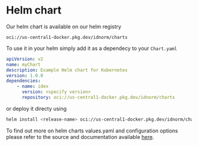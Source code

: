 # Helm chart

Our helm chart is available on our helm registry

`oci://us-central1-docker.pkg.dev/idnorm/charts`

To use it in your helm simply add it as a dependecy to your 
`Chart.yaml` 

```yaml
apiVersion: v2
name: myChart
description: Example Helm chart for Kubernetes
version: 1.0.0
dependencies:
    - name: idex
      version: <specify version>
      repository: oci://us-central1-docker.pkg.dev/idnorm/charts
```

or deploy it directy using 

```bash
helm install <release-name> oci://us-central1-docker.pkg.dev/idnorm/charts/idex --values <path to values.yaml>
```

To find out more on helm charts values.yaml and configuration options please refer to the source and documentation available [here](charts/idex).